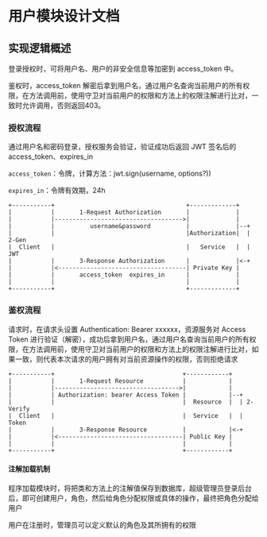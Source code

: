 # 用户模块设计文档

## 实现逻辑概述

登录授权时，可将用户名、用户的非安全信息等加密到 access_token 中。

鉴权时，access_token 解密后拿到用户名，通过用户名查询当前用户的所有权限，在方法调用前，使用守卫对当前用户的权限和方法上的权限注解进行比对，一致时允许调用，否则返回403。

### 授权流程

通过用户名和密码登录，授权服务会验证，验证成功后返回 JWT 签名后的 access_token、expires_in

`access_token`：令牌，计算方法：jwt.sign(username, options?))

`expires_in`：令牌有效期，24h

```none
+-----------+                                     +-------------+
|           |       1-Request Authorization       |             |
|           |------------------------------------>|             |
|           |          username&password          |             |--+
|           |                                     |Authorization|  | 2-Gen
|  Client   |                                     |   Service   |  |   JWT
|           |       3-Response Authorization      |             |<-+
|           |<------------------------------------| Private Key |
|           |       access_token  expires_in      |             |
|           |                                     |             |
+-----------+                                     +-------------+
```

### 鉴权流程

请求时，在请求头设置 Authentication: Bearer xxxxxx，资源服务对 Access Token 进行验证（解密），成功后拿到用户名，通过用户名查询当前用户的所有权限，在方法调用前，使用守卫对当前用户的权限和方法上的权限注解进行比对，如果一致，则代表本次请求的用户拥有对当前资源操作的权限，否则拒绝请求

```none
+-----------+                                    +------------+
|           |       1-Request Resource           |            |
|           |----------------------------------->|            |
|           | Authorization: bearer Access Token |            |--+
|           |                                    |  Resource  |  | 2-Verify
|  Client   |                                    |  Service   |  |   Token
|           |       3-Response Resource          |            |<-+
|           |<-----------------------------------| Public Key |
|           |                                    |            |
+-----------+                                    +------------+
```

#### 注解加载机制

程序加载模块时，将把类和方法上的注解值保存到数据库，超级管理员登录后台后，即可创建用户，角色，然后给角色分配权限或具体的操作，最终把角色分配给用户

用户在注册时，管理员可以定义默认的角色及其所拥有的权限